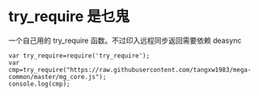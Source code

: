 # try_require 是乜鬼

一个自己用的 try_require 函数。不过印入远程同步返回需要依赖 deasync

```
var try_require=require('try_require');
var cmp=try_require("https://raw.githubusercontent.com/tangxw1983/mega-common/master/mg_core.js");
console.log(cmp);
```
